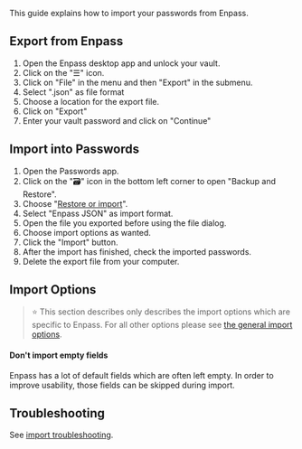 This guide explains how to import your passwords from Enpass.

## Export from Enpass
1. Open the Enpass desktop app and unlock your vault.
2. Click on the "☰" icon.
3. Click on "File" in the menu and then "Export" in the submenu.
4. Select ".json" as file format
5. Choose a location for the export file.
6. Click on "Export"
7. Enter your vault password and click on "Continue"

## Import into Passwords
1. Open the Passwords app.
2. Click on the "🗃" icon in the bottom left corner to open "Backup and Restore".
3. Choose "[Restore or import](web+passlink://goto/backup/import)".
4. Select "Enpass JSON" as import format.
5. Open the file you exported before using the file dialog.
6. Choose import options as wanted.
7. Click the "Import" button.
8. After the import has finished, check the imported passwords.
9. Delete the export file from your computer.


## Import Options

> :star: This section describes only describes the import options which are specific to Enpass.
> For all other options please see [the general import options](../Import#Import-Options).

#### Don't import empty fields
Enpass has a lot of default fields which are often left empty.
In order to improve usability, those fields can be skipped during import.


## Troubleshooting
See [import troubleshooting](../Import#Troubleshooting).
